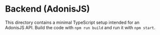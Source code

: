 # Backend (AdonisJS)

This directory contains a minimal TypeScript setup intended for an AdonisJS API. Build the code with `npm run build` and run it with `npm start`.
